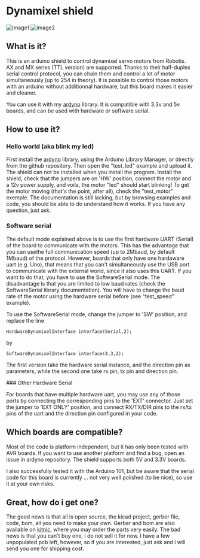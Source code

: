 # Dynamixel shield

![image1](image/IMG_0673.JPG)
![image2](image/IMG_0681.JPG)

## What is it?

This is an arduino shield to control dynamixel servo motors from Robotis. AX and MX series (TTL version) are supported. Thanks to their half-duplex serial control protocol, you can chain them and control a lot of motor simultaneously (up to 254 in theory). It is possible to control those motors with an arduino without additionnal hardware, but this board makes it easier and cleaner.

You can use it with my [ardyno](https://github.com/descampsa/ardyno/) library.
It is compatible with 3.3v and 5v boards, and can be used with hardware or software serial.

## How to use it?

### Hello world (aka blink my led)

First install the [ardyno](https://github.com/descampsa/ardyno/) library, using the Arduino Library Manager, or directly from the github repository.
Then open the "test_led" example and upload it. The shield can not be installed when you install the program.
Install the shield, check that the jumpers are on 'HW' position, connect the motor and a 12v power supply, and voila, the motor "led" should start blinking!
To get the motor moving (that's the point, after all), check the "test_motor" exemple. The documentation is still lacking, but by browsing examples and code, you should be able to do understand how it works. If you have any question, just ask.

### Software serial

The default mode explained above is to use the first hardware UART (Serial) of the board to communicate with the motors. This has the advantage that you can usethe full communication speed (up to 2Mbaud, by default 1Mbaud) of the protocol. However, boards that only have one hardaware uart (e.g. Uno), that means that you can't simultaneously use the USB port to communicate with the external world, since it also uses this UART. If you want to do that, you have to use the SoftwareSerial mode. The disadvantage is that you are limited to low baud rates (check the SoftwareSerial library documentation). You will have to change the baud rate of the motor using the hardware serial before (see "test_speed" example).

To use the SoftwareSerial mode, change the jumper to 'SW' position, and replace the line
```
HardwareDynamixelInterface interface(Serial,2);
```
by

```
SoftwareDynamixelInterface interface(4,3,2);
```

The first version take the hardware serial instance, and the direction pin as parameters, while the second one take rx pin, tx pin and direction pin.

### Other Hardware Serial

For boards that have multiple hardware uart, you may use any of those ports by connecting the corresponding pins to the 'EXT' connector. Just set the jumper to 'EXT ONLY' position, and connect RX/TX/DIR pins to the rx/tx pins of the uart and the direction pin configured in your code.

## Which boards are compatible?

Most of the code is platform independent, but it has only been tested with AVR boards. If you want to use another platform and find a bug, open an issue in ardyno repository.
The shield supports both 5V and 3.3V boards.

I also successfully tested it with the Arduino 101, but be aware that the serial code for this board is currently ... not very well polished (to be nice), so use it at your own risks.

## Great, how do i get one?

The good news is that all is open source, the kicad project, gerber file, code, bom, all you need to make your own. Gerber and bom are also available on [kitnic](kitnic.it), where you may order the parts very easily. The bad news is that you can't buy one, i do not sell it for now.
I have a few unpopulated pcb left, however, so if you are interested, just ask and i will send you one for shipping cost.
